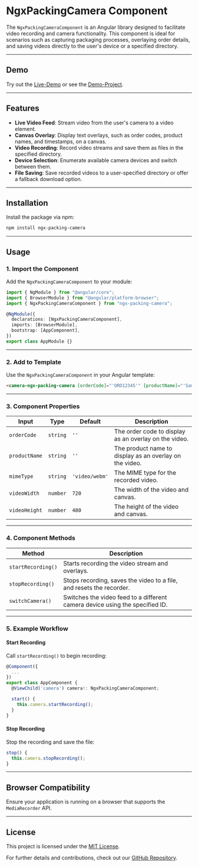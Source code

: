 # NgxPackingCamera Component

The `NgxPackingCameraComponent` is an Angular library designed to facilitate video recording and camera functionality. This component is ideal for scenarios such as capturing packaging processes, overlaying order details, and saving videos directly to the user's device or a specified directory.

---

## Demo

Try out the <a href="https://packing-camera-sample.vercel.app/" target="_blank">Live-Demo</a> or see
the <a href="https://github.com/huynhhq/packing-camera-sample" target="_blank">Demo-Project</a>.

---

## Features

- **Live Video Feed**: Stream video from the user's camera to a video element.
- **Canvas Overlay**: Display text overlays, such as order codes, product names, and timestamps, on a canvas.
- **Video Recording**: Record video streams and save them as files in the specified directory.
- **Device Selection**: Enumerate available camera devices and switch between them.
- **File Saving**: Save recorded videos to a user-specified directory or offer a fallback download option.

---

## Installation

Install the package via npm:

```bash
npm install ngx-packing-camera
```

---

## Usage

### 1. Import the Component

Add the `NgxPackingCameraComponent` to your module:

```typescript
import { NgModule } from "@angular/core";
import { BrowserModule } from "@angular/platform-browser";
import { NgxPackingCameraComponent } from "ngx-packing-camera";

@NgModule({
  declarations: [NgxPackingCameraComponent],
  imports: [BrowserModule],
  bootstrap: [AppComponent],
})
export class AppModule {}
```

---

### 2. Add to Template

Use the `NgxPackingCameraComponent` in your Angular template:

```html
<camera-ngx-packing-camera [orderCode]="'ORD12345'" [productName]="'Sample Product'" [mimeType]="'video/webm'" [videoWidth]="720" [videoHeight]="480"></camera-ngx-packing-camera>
```

---

### 3. Component Properties

| **Input**     | **Type** | **Default**    | **Description**                                         |
| ------------- | -------- | -------------- | ------------------------------------------------------- |
| `orderCode`   | `string` | `''`           | The order code to display as an overlay on the video.   |
| `productName` | `string` | `''`           | The product name to display as an overlay on the video. |
| `mimeType`    | `string` | `'video/webm'` | The MIME type for the recorded video.                   |
| `videoWidth`  | `number` | `720`          | The width of the video and canvas.                      |
| `videoHeight` | `number` | `480`          | The height of the video and canvas.                     |

---

### 4. Component Methods

| **Method**         | **Description**                                                              |
| ------------------ | ---------------------------------------------------------------------------- |
| `startRecording()` | Starts recording the video stream and overlays.                              |
| `stopRecording()`  | Stops recording, saves the video to a file, and resets the recorder.         |
| `switchCamera()`   | Switches the video feed to a different camera device using the specified ID. |

---

### 5. Example Workflow

#### Start Recording

Call `startRecording()` to begin recording:

```typescript
@Component({
  ...
})
export class AppComponent {
  @ViewChild('camera') camera!: NgxPackingCameraComponent;

  start() {
    this.camera.startRecording();
  }
}
```

#### Stop Recording

Stop the recording and save the file:

```typescript
stop() {
  this.camera.stopRecording();
}
```

---

## Browser Compatibility

Ensure your application is running on a browser that supports the `MediaRecorder` API.

---

## License

This project is licensed under the [MIT License](LICENSE).

For further details and contributions, check out our [GitHub Repository](https://github.com/huynhhq/packing-camera).
